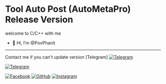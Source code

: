 # Tool Auto Post (AutoMetaPro) Release Version

welcome to C/C++ with me
- 👋 Hi, I’m @PovPhanit

---------------------------------------------
Contact me if you can't update version
[Telegram]
[![Telegram](https://img.shields.io/badge/Telegram-Contact-blue?logo=telegram)](https://t.me/phanit_pov)

[![Telegram](https://img.shields.io/badge/Telegram-Contact-blue?logo=telegram)](https://t.me/phanit_pov)

[![Facebook](https://your-image-host/facebook-icon.png)](https://www.facebook.com/yourusername)
[![GitHub](https://your-image-host/github-icon.png)](https://github.com/yourusername)
[![Instagram](https://your-image-host/instagram-icon.png)](https://www.instagram.com/yourusername)



